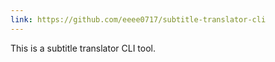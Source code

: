 ```yaml
---
link: https://github.com/eeee0717/subtitle-translator-cli
---
```


This is a subtitle translator CLI tool.
